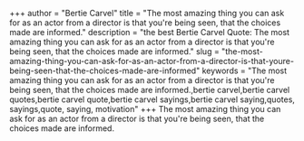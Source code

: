 +++
author = "Bertie Carvel"
title = "The most amazing thing you can ask for as an actor from a director is that you're being seen, that the choices made are informed."
description = "the best Bertie Carvel Quote: The most amazing thing you can ask for as an actor from a director is that you're being seen, that the choices made are informed."
slug = "the-most-amazing-thing-you-can-ask-for-as-an-actor-from-a-director-is-that-youre-being-seen-that-the-choices-made-are-informed"
keywords = "The most amazing thing you can ask for as an actor from a director is that you're being seen, that the choices made are informed.,bertie carvel,bertie carvel quotes,bertie carvel quote,bertie carvel sayings,bertie carvel saying,quotes, sayings,quote, saying, motivation"
+++
The most amazing thing you can ask for as an actor from a director is that you're being seen, that the choices made are informed.
